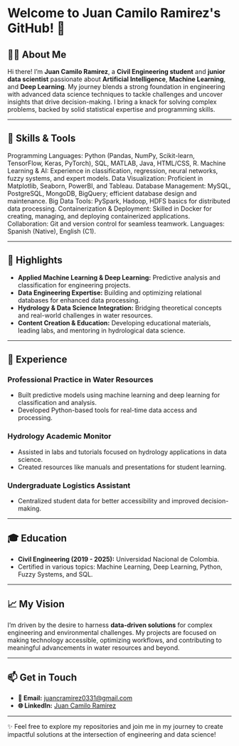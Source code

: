 # Welcome to Juan Camilo Ramirez's GitHub! 🌟

## 👨‍💻 About Me

Hi there! I’m **Juan Camilo Ramirez**, a **Civil Engineering student** and **junior data scientist** passionate about **Artificial Intelligence**, **Machine Learning**, and **Deep Learning**. My journey blends a strong foundation in engineering with advanced data science techniques to tackle challenges and uncover insights that drive decision-making. I bring a knack for solving complex problems, backed by solid statistical expertise and programming skills.

---

## 🔧 Skills & Tools

Programming Languages: Python (Pandas, NumPy, Scikit-learn, TensorFlow, Keras, PyTorch), SQL, MATLAB, Java, HTML/CSS, R.
Machine Learning & AI: Experience in classification, regression, neural networks, fuzzy systems, and expert models.
Data Visualization: Proficient in Matplotlib, Seaborn, PowerBI, and Tableau.
Database Management: MySQL, PostgreSQL, MongoDB, BigQuery; efficient database design and maintenance.
Big Data Tools: PySpark, Hadoop, HDFS basics for distributed data processing.
Containerization & Deployment: Skilled in Docker for creating, managing, and deploying containerized applications.
Collaboration: Git and version control for seamless teamwork.
Languages: Spanish (Native), English (C1).

---

## 🌟 Highlights

- **Applied Machine Learning & Deep Learning:** Predictive analysis and classification for engineering projects.
- **Data Engineering Expertise:** Building and optimizing relational databases for enhanced data processing.
- **Hydrology & Data Science Integration:** Bridging theoretical concepts and real-world challenges in water resources.
- **Content Creation & Education:** Developing educational materials, leading labs, and mentoring in hydrological data science.

---

## 💼 Experience

### **Professional Practice in Water Resources**
- Built predictive models using machine learning and deep learning for classification and analysis.
- Developed Python-based tools for real-time data access and processing.

### **Hydrology Academic Monitor**
- Assisted in labs and tutorials focused on hydrology applications in data science.
- Created resources like manuals and presentations for student learning.

### **Undergraduate Logistics Assistant**
- Centralized student data for better accessibility and improved decision-making.

---

## 🎓 Education

- **Civil Engineering (2019 - 2025):** Universidad Nacional de Colombia.
- Certified in various topics: Machine Learning, Deep Learning, Python, Fuzzy Systems, and SQL.

---

## 📈 My Vision

I’m driven by the desire to harness **data-driven solutions** for complex engineering and environmental challenges. My projects are focused on making technology accessible, optimizing workflows, and contributing to meaningful advancements in water resources and beyond.

---

## 📫 Get in Touch

- **📧 Email:** juancramirez0331@gmail.com
- **🌐 LinkedIn:** [Juan Camilo Ramirez](https://www.linkedin.com/in/camiloramirez31)

---

✨ Feel free to explore my repositories and join me in my journey to create impactful solutions at the intersection of engineering and data science!

<!---
camilorav31/camilorav31 is a ✨ special ✨ repository because its `README.md` (this file) appears on your GitHub profile.
You can click the Preview link to take a look at your changes.
--->
